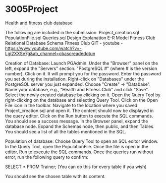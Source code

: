 # 3005Project
Health and fitness club database

The following are included in the submission:
Project_creation.sql
PopulationFile.sql
Queries.sql
Design Explanation
E-R Model Fitness Club
Relational Database Schema Fitness Club
GIT - 
youtube - https://www.youtube.com/watch?v=-Lgi2XXSe7g&ab_channel=obasoreadedotun

Creation of Database:
Launch PGAdmin. 
Under the "Browser" panel on the left, expand the "Servers" section.
"PostgreSQL #" (where # is the version number). Click on it. It will prompt you for the password. Enter the password you set during the installation.
Right-click on "Databases" under the PostgreSQL server you just expanded.
Choose "Create" -> "Database".
Name your database, e.g., "Health and Fitness Club" and click "Save".
Select the newly created database by clicking on it.
Open the Query Tool by right-clicking on the database and selecting Query Tool.
Click on the Open File icon in the toolbar.
Navigate to the location where you saved Project_creation.sql and open it.
The content should now be displayed in the query editor.
Click on the Run button to execute the SQL commands.
You should see a success message.
In the Browser panel, expand the database node.
Expand the Schemas node, then public, and then Tables.
You should see a list of all the tables mentioned in the SQL.

Population of database:
Choose Query Tool to open an SQL editor window.
In the Query Tool, open the PopulationFile.
Once the file is open in the editor, Run to execute the SQL commands.
Once the queries run without error, run the following query to confirm:

SELECT * FROM Trainer; (You can do this for every table if you wish)

You should see the chosen table with its content.
